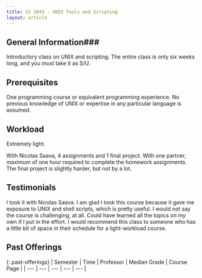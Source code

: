 ```yaml
---
title: CS 2043 - UNIX Tools and Scripting
layout: article
---
```


## General Information###

Introductory class on UNIX and scripting. The entire class is only six weeks long, and you must take it as S/U. 

## Prerequisites

One programming course or equivalent programming experience. No previous knowledge of UNIX or expertise in any particular language is assumed.

## Workload

Extremely light. 

With Nicolas Saava, 4 assignments and 1 final project. With one partner, maximum of one hour required to complete the homework assignments. The final project is slightly harder, but not by a lot.

## Testimonials

I took it with Nicolas Saava. I am glad I took this course because it gave me exposure to UNIX and shell scripts, which is pretty useful. I would not say the course is challenging, at all. Could have learned all the topics on my own if I put in the effort. I would recommend this class to someone who has a little bit of space in their schedule for a light-workload course.

## Past Offerings

{:.past-offerings}
| Semester | Time | Professor | Median Grade | Course Page | 
| --- | --- | --- | --- | --- |
